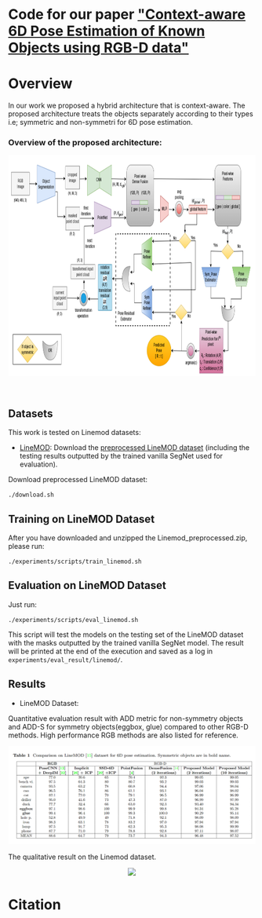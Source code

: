 # Code for our paper <a href="https://arxiv.org/abs/2212.05560"> "Context-aware 6D Pose Estimation of Known Objects using RGB-D data" </a>
### 

### 

# Overview
In our work we proposed a  hybrid architecture that is context-aware. The proposed architecture treats the objects separately according to their types i.e; symmetric and
non-symmetri for 6D pose estimation. 
</br>

### Overview of the proposed architecture:
<p align="center">
  <img height="450px" src="images/architecture.png">
</p>
</br>


## Datasets

This work is tested on Linemod datasets:


* [LineMOD](http://campar.in.tum.de/Main/StefanHinterstoisser): Download the [preprocessed LineMOD dataset](https://drive.google.com/drive/folders/19ivHpaKm9dOrr12fzC8IDFczWRPFxho7) (including the testing results outputted by the trained vanilla SegNet used for evaluation).

Download preprocessed LineMOD dataset:
```	
./download.sh
```
## Training on LineMOD Dataset

After you have downloaded and unzipped the Linemod_preprocessed.zip, please run:
```	
./experiments/scripts/train_linemod.sh
```


## Evaluation on LineMOD Dataset

Just run:
```
./experiments/scripts/eval_linemod.sh
```
This script will test the models on the testing set of the LineMOD dataset with the masks outputted by the trained vanilla SegNet model. The result will be printed at the end of the execution and saved as a log in `experiments/eval_result/linemod/`.


## Results

* LineMOD Dataset:

Quantitative evaluation result with ADD metric for non-symmetry objects and ADD-S for symmetry objects(eggbox, glue) compared to other RGB-D methods. High performance RGB methods are also listed for reference.

<p align="center">
	<img src ="images/result_linemod.png" width="900" />
</p>

The qualitative result on the Linemod dataset.

<p align="center">
	<img src ="images/linemod.png" width="800" />
</p>


# Citation

```

```

